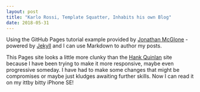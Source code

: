 ```yaml
---
layout: post
title: "Karlo Rossi, Template Squatter, Inhabits his own Blog"
date: 2018-05-31
---
```


Using the GitHub Pages tutorial example provided by [Jonathan McGlone](https://github.com/hankquinlan/hankquinlan.github.io) - powered by [Jekyll](http://jekyllrb.com) and I can use Markdown to author my posts.  

This Pages site looks a little more clunky than the [Hank Quinlan](hankquinlan.github.io) site because I have been trying to make it more responsive, maybe even progressive someday. I have had to make some changes that might be compromises or maybe just kludges awaiting further skills. Now I can read it on my ittby bitty iPhone SE! 
